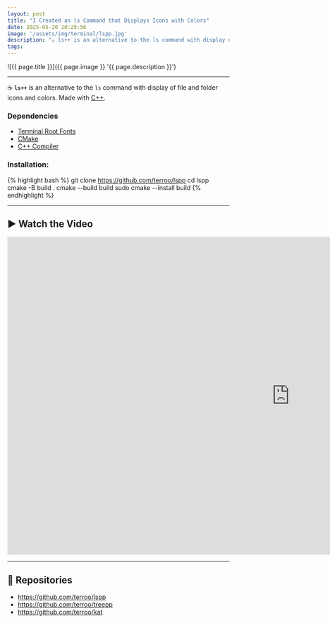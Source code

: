 ```yaml
---
layout: post
title: "I Created an ls Command that Displays Icons with Colors"
date: 2025-05-20 20:29:56
image: '/assets/img/terminal/lspp.jpg'
description: "☕ ls++ is an alternative to the ls command with display of file and folder icons and colors. Made with C++"
tags:
---
```


![{{ page.title }}]({{ page.image }} '{{ page.description }}')

---

☕ **`ls++`** is an alternative to the `ls` command with display of file and folder icons and colors. Made with [C++](https://terminalroot.com/tags#cpp).

### Dependencies
+ [Terminal Root Fonts](https://github.com/terroo/fonts)
+ [CMake](https://terminalroot.com.br/tags#cmake)
+ [C++ Compiler](https://terminalroot.com.br/tags#gcc)

### Installation:

{% highlight bash %}
git clone https://github.com/terroo/lspp
cd lspp
cmake -B build .
cmake --build build
sudo cmake --install build
{% endhighlight %}

---

## ▶️ Watch the Video

<iframe width="1280" height="720" src="https://www.youtube.com/embed/joIKA0FXfrg" title="I Created an ls Command that Displays Icons with Colors" frameborder="0" allow="accelerometer; autoplay; clipboard-write; encrypted-media; gyroscope; picture-in-picture" allowfullscreen></iframe>

---

## 🔮 Repositories
+ <https://github.com/terroo/lspp>
+ <https://github.com/terroo/treepp>
+ <https://github.com/terroo/kat>



